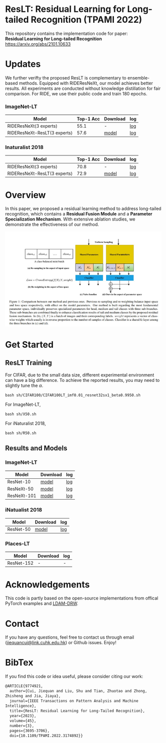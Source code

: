 # ResLT: Residual Learning for Long-tailed Recognition (TPAMI 2022)
This repository contains the implementation code for paper:  
**Residual Learning for Long-tailed Recognition** https://arxiv.org/abs/2101.10633    

# Updates
We further verifty the proposed ResLT is complementary to ensemble-based methods. Equipped with RIDEResNeXt, our model achieves better results. All experiments are conducted without knowledge distillation for fair comparison. For RIDE, we use their public code and train 180 epochs.

### ImageNet-LT
Model |Top-1 Acc | Download | log 
---- | --- | --- | ---
RIDEResNeXt(3 experts)        | 55.1 | - | [log](https://drive.google.com/file/d/1Xv06BOrpFoj7eArwTBnHU2nVVYM016CB/view?usp=sharing)
RIDEResNeXt-ResLT(3 experts)  | 57.6 | [model](https://drive.google.com/file/d/1IgC9N4LbjRDqM2N1dndKIAwFB-5giUgK/view?usp=sharing) | [log](https://drive.google.com/file/d/15yeaaOvY596lT5cv0vXUyVEVaVJJBP_b/view?usp=sharing)

### Inaturalist 2018
Model |Top-1 Acc | Download | log 
---- | --- | --- | ---
RIDEResNeXt(3 experts)        | 70.8 | - | [log](https://drive.google.com/file/d/1ssoFupuQJ0k37TVmMAWSGlB8aXt1xqCZ/view?usp=sharing)
RIDEResNeXt-ResLT(3 experts)  | 72.9 | [model](https://drive.google.com/file/d/11xE2KUvb5M8caR1MEWOYp1BnUO7Ny-vO/view?usp=sharing) | [log](https://drive.google.com/file/d/1Z_IDcuf5nuP0eISQOOyaLXB4vV2DuujN/view?usp=sharing)




# Overview
In this paper, we proposed a residual learning method to address long-tailed recognition, which contains a **Residual Fusion Module** and a **Parameter Specialization Mechanism**.
With extensive ablation studies, we demonstrate the effectiveness of our method.  

![image](https://github.com/FPNAS/ResLT/blob/main/assets/reslt.jpg)

# Get Started
## ResLT Training
For CIFAR, due to the small data size, different experimental environment can have a big difference. To achieve the reported results, you may need to slightly tune the $\alpha$.
```
bash sh/CIFAR100/CIFAR100LT_imf0.01_resnet32sx1_beta0.9950.sh
```
For ImageNet-LT,

```
bash sh/X50.sh
```

For iNaturalist 2018,

```
bash sh/R50.sh
```

## Results and Models
### ImageNet-LT
Model | Download | log 
---- | --- | ---
ResNet-10   | [model](https://drive.google.com/file/d/1n1s68gQkty1bl0hNL9rd-56PcBg21tkM/view?usp=sharing) | [log](https://drive.google.com/file/d/1NVyS-bihpkYOuJ4-KHezfVK5Sw0-gQVB/view?usp=sharing)
ResNeXt-50  | [model](https://drive.google.com/file/d/1W7uv5O18LHyX6jUWtLF2s9LtwAEtvgG_/view?usp=sharing) | [log](https://drive.google.com/file/d/1pYCHSaYAJ7g75lMbHvOgJUlMDiGohGSv/view?usp=sharing)
ResNeXt-101 | [model](https://drive.google.com/file/d/1qyIShPI2UIt1e9IIouScHy0UC146ZTuL/view?usp=sharing) | [log](https://drive.google.com/file/d/1xM5wJECYpHHYE4erJhLs8BSwrpr6OzmI/view?usp=sharing)



### iNatualist 2018
Model | Download | log
---- | ---- | ----
ResNet-50 | [model](https://drive.google.com/file/d/1xxUYtJ0hJHUwb-JaZ5kdovF_lowyEZSD/view?usp=sharing) | [log](https://drive.google.com/file/d/1VlZryf03ujUPhhQ8eTYYM23BsD9oOTg1/view?usp=sharing)

### Places-LT
Model | Download | log
---- | ---- | ----
ResNet-152 | - | -

# Acknowledgements
This code is partly based on the open-source implementations from offical PyTorch examples and [LDAM-DRW](https://github.com/kaidic/LDAM-DRW).

# Contact
If you have any questions, feel free to contact us through email (jiequancui@link.cuhk.edu.hk) or Github issues. Enjoy!

# BibTex
If you find this code or idea useful, please consider citing our work:
```
@ARTICLE{9774921,
  author={Cui, Jiequan and Liu, Shu and Tian, Zhuotao and Zhong, Zhisheng and Jia, Jiaya},
  journal={IEEE Transactions on Pattern Analysis and Machine Intelligence}, 
  title={ResLT: Residual Learning for Long-Tailed Recognition}, 
  year={2023},
  volume={45},
  number={3},
  pages={3695-3706},
  doi={10.1109/TPAMI.2022.3174892}}

```  










